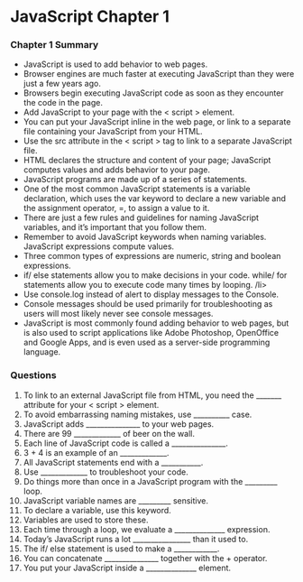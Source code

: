 
<h1>JavaScript Chapter 1</h1>


<h3>Chapter 1 Summary</h3>
<ul>
<li>JavaScript is used to add behavior to web pages.
<li>Browser engines are much faster at executing JavaScript than they were just a few years ago.</li>
<li>Browsers begin executing JavaScript code as soon as they encounter the code in the page.</li>
<li>Add JavaScript to your page with the < script > element.</li>
<li>You can put your JavaScript inline in the web page, or link to a separate file containing your JavaScript from your HTML. 
<li>Use the src attribute in the < script > tag to link to a separate JavaScript file.</li>
<li>HTML declares the structure and content of your page; JavaScript computes values and adds behavior to your page. 
<li>JavaScript programs are made up of a series of statements. </li>
<li>One of the most common JavaScript statements is a variable declaration, which uses the var keyword to declare a new variable and the assignment operator, =, to assign a value to it.</li>
<li>There are just a few rules and guidelines for naming JavaScript variables, and it’s important that you follow them. </li>
<li>Remember to avoid JavaScript keywords when naming variables. JavaScript expressions compute values. 
<li>Three common types of expressions are numeric, string and boolean expressions.</li>
<li>if/ else statements allow you to make decisions in your code. while/ for statements allow you to execute code many times by looping. /li>
<li>Use console.log instead of alert to display messages to the Console.</li>
<li>Console messages should be used primarily for troubleshooting as users will most likely never see console messages.</li>
<li>JavaScript is most commonly found adding behavior to web pages, but is also used to script applications like Adobe Photoshop, OpenOffice and Google Apps, and is even used as a server-side programming language.</li>

</ul>


<h3>Questions</h3>
<ol>
<li> To link to an external JavaScript file from HTML, you need the _______ attribute for your < script > element.</li> 
<li> To avoid embarrassing naming mistakes, use __________ case.</li> 
<li> JavaScript adds _______________ to your web pages.</li> 
<li> There are 99 _____________ of beer on the wall.</li> 
<li> Each line of JavaScript code is called a _______________.</li> 
<li> 3 + 4 is an example of an _____________.</li>
<li> All JavaScript statements end with a ___________.</li> 
<li> Use _____________ to troubleshoot your code.</li>
<li> Do things more than once in a JavaScript program with the _________ loop.</li> 
<li> JavaScript variable names are _________ sensitive. </li>
<li> To declare a variable, use this keyword.</li>
<li> Variables are used to store these.</li>
<li> Each time through a loop, we evaluate a ______________ expression.</li> 
<li> Today’s JavaScript runs a lot ________________ than it used to.</li>
<li> The if/ else statement is used to make a ____________.</li> 
<li> You can concatenate _______________ together with the + operator.</li>
<li> You put your JavaScript inside a ______________ element.</li>
</ol>